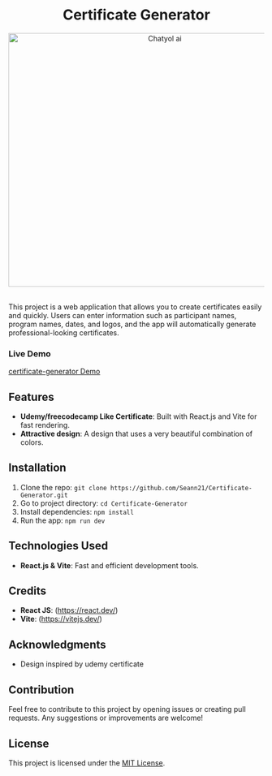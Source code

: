 <h1 align="center"> Certificate Generator </h1>

<div align="center">
  <img src="./src/assets/Certificate Generator.png" alt="Chatyol ai" width="600" height="500" />
</div>

<br>


This project is a web application that allows you to create certificates easily and quickly. Users can enter information such as participant names, program names, dates, and logos, and the app will automatically generate professional-looking certificates.


### Live Demo
[certificate-generator Demo](https://certificate-generator-flax.vercel.app/)

## Features
- **Udemy/freecodecamp Like Certificate**: Built with React.js and Vite for fast rendering.
- **Attractive design**: A design that uses a very beautiful combination of colors.

## Installation
1. Clone the repo: `git clone https://github.com/Seann21/Certificate-Generator.git`
2. Go to project directory: `cd Certificate-Generator`
3. Install dependencies: `npm install`
4. Run the app: `npm run dev`

## Technologies Used
- **React.js & Vite**: Fast and efficient development tools.

## Credits
- **React JS**: (https://react.dev/)
- **Vite**: (https://vitejs.dev/)

## Acknowledgments
- Design inspired by udemy certificate

## Contribution
Feel free to contribute to this project by opening issues or creating pull requests. Any suggestions or improvements are welcome!

## License
This project is licensed under the [MIT License](LICENSE).
